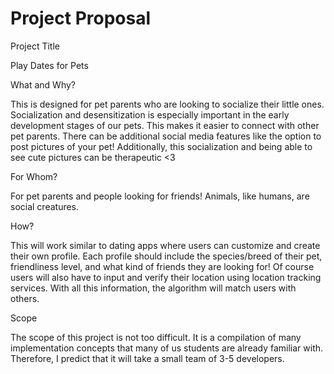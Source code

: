 # Project Proposal

Project Title 

Play Dates for Pets

What and Why?

This is designed for pet parents who are looking to socialize their little ones. Socialization and desensitization is especially important in the early development stages of our pets. This makes it easier to connect with other pet parents. There can be additional social media features like the option to post pictures of your pet! Additionally, this socialization and being able to see cute pictures can be therapeutic <3


For Whom?

For pet parents and people looking for friends! Animals, like humans, are social creatures. 

How? 

This will work similar to dating apps where users can customize and create their own profile. Each profile should include the species/breed of their pet, friendliness level, and what kind of friends they are looking for! Of course users will also have to input and verify their location using location tracking services. With all this information, the algorithm will match users with others. 

Scope

The scope of this project is not too difficult. It is a compilation of many implementation concepts that many of us students are already familiar with. Therefore, I predict that it will take a small team of 3-5 developers. 
